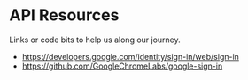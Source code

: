 # API Resources
Links or code bits to help us along our journey.

   * https://developers.google.com/identity/sign-in/web/sign-in
   * https://github.com/GoogleChromeLabs/google-sign-in
   
